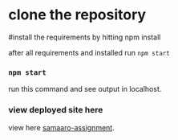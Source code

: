 # clone the repository


#install the requirements by hitting npm install

after all requirements and installed run `npm start`

### `npm start`

run this command and see output in localhost.

### view deployed site here


view here [samaaro-assignment](https://samaaro-task.netlify.app/).

